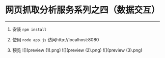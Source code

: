 # 网页抓取分析服务系列之四（数据交互）

---

1. 安装
`npm install`

2. 使用
`node app.js`
访问http://localhost:8080

3. 预览
![](preview (1).png)
![](preview (2).png)
![](preview (3).png)
